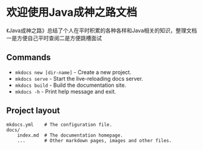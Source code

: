# 欢迎使用Java成神之路文档

《Java成神之路》总结了个人在平时积累的各种各样和Java相关的知识，整理文档一是方便自己平时查阅二是方便跳槽面试

## Commands

* `mkdocs new [dir-name]` - Create a new project.
* `mkdocs serve` - Start the live-reloading docs server.
* `mkdocs build` - Build the documentation site.
* `mkdocs -h` - Print help message and exit.

## Project layout

    mkdocs.yml    # The configuration file.
    docs/
        index.md  # The documentation homepage.
        ...       # Other markdown pages, images and other files.

